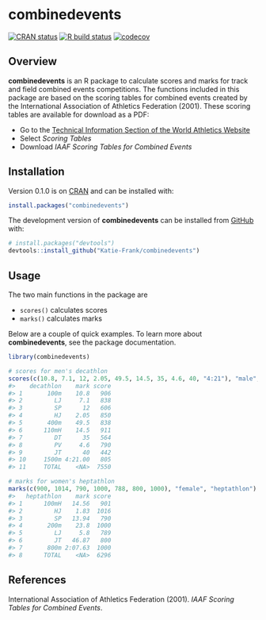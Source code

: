 
<!-- README.md is generated from README.Rmd. Please edit that file -->

# combinedevents

<!-- badges: start -->

[![CRAN
status](https://www.r-pkg.org/badges/version/combinedevents)](https://CRAN.R-project.org/package=combinedevents)
[![R build
status](https://github.com/Katie-Frank/combinedevents/workflows/R-CMD-check/badge.svg)](https://github.com/Katie-Frank/combinedevents/actions)
[![codecov](https://codecov.io/gh/Katie-Frank/combinedevents/branch/master/graph/badge.svg)](https://codecov.io/gh/Katie-Frank/combinedevents)

<!-- badges: end -->

## Overview

**combinedevents** is an R package to calculate scores and marks for
track and field combined events competitions. The functions included in
this package are based on the scoring tables for combined events created
by the International Association of Athletics Federation (2001). These
scoring tables are available for download as a PDF:

  - Go to the [Technical Information Section of the World Athletics
    Website](https://www.worldathletics.org/about-iaaf/documents/technical-information)
  - Select *Scoring Tables*
  - Download *IAAF Scoring Tables for Combined Events*

## Installation

Version 0.1.0 is on [CRAN](https://CRAN.R-project.org) and can be
installed with:

``` r
install.packages("combinedevents")
```

The development version of **combinedevents** can be installed from
[GitHub](https://github.com/) with:

``` r
# install.packages("devtools")
devtools::install_github("Katie-Frank/combinedevents")
```

## Usage

The two main functions in the package are

  - `scores()` calculates scores
  - `marks()` calculates marks

Below are a couple of quick examples. To learn more about
**combinedevents**, see the package documentation.

``` r
library(combinedevents)

# scores for men's decathlon
scores(c(10.8, 7.1, 12, 2.05, 49.5, 14.5, 35, 4.6, 40, "4:21"), "male", "decathlon")
#>    decathlon    mark score
#> 1       100m    10.8   906
#> 2         LJ     7.1   838
#> 3         SP      12   606
#> 4         HJ    2.05   850
#> 5       400m    49.5   838
#> 6      110mH    14.5   911
#> 7         DT      35   564
#> 8         PV     4.6   790
#> 9         JT      40   442
#> 10     1500m 4:21.00   805
#> 11     TOTAL    <NA>  7550

# marks for women's heptathlon
marks(c(900, 1014, 790, 1000, 788, 800, 1000), "female", "heptathlon")
#>   heptathlon    mark score
#> 1      100mH   14.56   901
#> 2         HJ    1.83  1016
#> 3         SP   13.94   790
#> 4       200m    23.8  1000
#> 5         LJ     5.8   789
#> 6         JT   46.87   800
#> 7       800m 2:07.63  1000
#> 8      TOTAL    <NA>  6296
```

## References

International Association of Athletics Federation (2001). *IAAF Scoring
Tables for Combined Events*.
